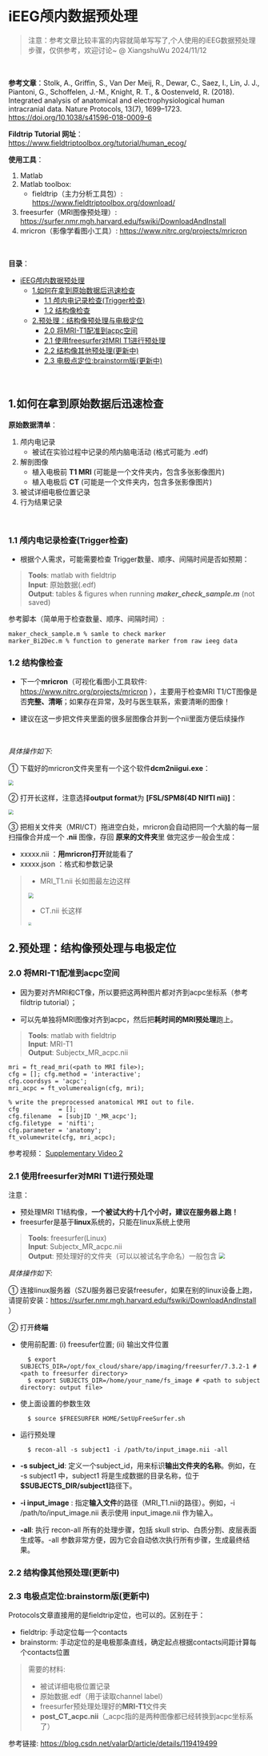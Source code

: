 # iEEG颅内数据预处理

> 注意：参考文章比较丰富的内容就简单写写了,个人使用的iEEG数据预处理步骤，仅供参考，欢迎讨论~ 
> @ XiangshuWu 2024/11/12
> 
<br/>

**参考文章**：Stolk, A., Griffin, S., Van Der Meij, R., Dewar, C., Saez, I., Lin, J. J., Piantoni, G., Schoffelen, J.-M., Knight, R. T., & Oostenveld, R. (2018). Integrated analysis of anatomical and electrophysiological human intracranial data. Nature Protocols, 13(7), 1699–1723. https://doi.org/10.1038/s41596-018-0009-6


**Fildtrip Tutorial 网址**：https://www.fieldtriptoolbox.org/tutorial/human_ecog/

**使用工具**：

1. Matlab
2. Matlab toolbox:
   * fieldtrip（主力分析工具包）: https://www.fieldtriptoolbox.org/download/
3. freesurfer（MRI图像预处理）: https://surfer.nmr.mgh.harvard.edu/fswiki/DownloadAndInstall
4. mricron（影像学看图小工具）: https://www.nitrc.org/projects/mricron 

<br/>

**目录**：
<br/>


- [iEEG颅内数据预处理](#ieeg颅内数据预处理)
  - [1.如何在拿到原始数据后迅速检查](#1如何在拿到原始数据后迅速检查)
    - [1.1 颅内电记录检查(Trigger检查)](#11-颅内电记录检查trigger检查)
    - [1.2 结构像检查](#12-结构像检查)
  - [2.预处理：结构像预处理与电极定位](#2预处理结构像预处理与电极定位)
    - [2.0 将MRI-T1配准到acpc空间](#20-将mri-t1配准到acpc空间)
    - [2.1 使用freesurfer对MRI T1进行预处理](#21-使用freesurfer对mri-t1进行预处理)
    - [2.2 结构像其他预处理(更新中)](#22-结构像其他预处理更新中)
    - [2.3 电极点定位:brainstorm版(更新中)](#23-电极点定位brainstorm版更新中)

<br/>

## 1.如何在拿到原始数据后迅速检查

**原始数据清单**：
1. 颅内电记录
    * 被试在实验过程中记录的颅内脑电活动 (格式可能为 .edf)
2. 解剖图像
    * 植入电极前 **T1 MRI** (可能是一个文件夹内，包含多张影像图片)
    * 植入电极后 **CT** (可能是一个文件夹内，包含多张影像图片)
3. 被试详细电极位置记录
4. 行为结果记录
<br/>

### 1.1 颅内电记录检查(Trigger检查)
* 根据个人需求，可能需要检查 Trigger数量、顺序、间隔时间是否如预期：


> **Tools**:  matlab with fieldtrip<br/>
> **Input**:   原始数据(.edf)<br/>
> **Output**: tables & figures  when running ***maker_check_sample.m*** (not saved)

参考脚本（简单用于检查数量、顺序、间隔时间）:

    maker_check_sample.m % samle to check marker 
    marker_Bi2Dec.m % function to generate marker from raw ieeg data

### 1.2 结构像检查
*  下一个**mricron**（可视化看图小工具软件: https://www.nitrc.org/projects/mricron ），主要用于检查MRI T1/CT图像是否**完整、清晰**；如果存在异常，及时与医生联系，索要清晰的图像！

* 建议在这一步把文件夹里面的很多层图像合并到一个nii里面方便后续操作
<br/>

*具体操作如下:*

① 下载好的mricron文件夹里有一个这个软件**dcm2niigui.exe**：

<img src = "./figures/image3.png" style="zoom: 65%;">
 
② 打开长这样，注意选择**output format**为 **[FSL/SPM8(4D NIfTI nii)]**：

<img src = "./figures/image4.png" style="zoom: 65%;">


③ 把相关文件夹（MRI/CT）拖进空白处，mricron会自动把同一个大脑的每一层扫描像合并成一个 **.nii** 图像，存回 **原来的文件夹**里
做完这步一般会生成：
*  xxxxx.nii ：**用mricron打开**就能看了
* xxxxx.json ：格式和参数记录


> * MRI_T1.nii 长如图最左边这样
> 
> <img src = "./figures/image1.png" style="zoom: 65%;">
> 
> * CT.nii 长这样
> 
> <img src = "./figures/image2.png" style="zoom: 40%;">




## 2.预处理：结构像预处理与电极定位

### 2.0 将MRI-T1配准到acpc空间
* 因为要对齐MRI和CT像，所以要把这两种图片都对齐到acpc坐标系（参考fildtrip tutorial）；

* 可以先单独将MRI图像对齐到acpc，然后把**耗时间的MRI预处理**跑上。



> **Tools**:  matlab with fieldtrip <br/>
> **Input**:   MRI-T1 <br/>
> **Output**:  Subjectx_MR_acpc.nii

    
    mri = ft_read_mri(<path to MRI file>);
    cfg = []; cfg.method = 'interactive'; 
    cfg.coordsys = 'acpc'; 
    mri_acpc = ft_volumerealign(cfg, mri);

    % write the preprocessed anatomical MRI out to file.
    cfg           = []; 
    cfg.filename  = [subjID '_MR_acpc'];
    cfg.filetype  = 'nifti';
    cfg.parameter = 'anatomy';
    ft_volumewrite(cfg, mri_acpc);

参考视频： [Supplementary Video 2](https://static-content.springer.com/esm/art%3A10.1038%2Fs41596-018-0009-6/MediaObjects/41596_2018_9_MOESM7_ESM.mp4)

### 2.1 使用freesurfer对MRI T1进行预处理 
注意：
* 预处理MRI T1结构像，**一个被试大约十几个小时，建议在服务器上跑！**
* freesurfer是基于**linux**系统的，只能在linux系统上使用




> **Tools**: freesurfer(Linux) <br/>
> **Input**:  Subjectx_MR_acpc.nii <br/>
> **Output**:  预处理好的文件夹（可以以被试名字命名）一般包含
>  <img src = "./figures/image.png" style="zoom: 75%;">

*具体操作如下:*

① 连接linux服务器（SZU服务器已安装freesufer，如果在别的linux设备上跑，请提前安装：https://surfer.nmr.mgh.harvard.edu/fswiki/DownloadAndInstall ）

② 打开**终端**

- 使用前配置: (i) freesufer位置; (ii) 输出文件位置

        $ export SUBJECTS_DIR=/opt/fox_cloud/share/app/imaging/freesurfer/7.3.2-1 # <path to freesurfer directory> 
        $ export SUBJECTS_DIR=/home/your_name/fs_image # <path to subject directory: output file>
- 使上面设置的参数生效
  
        $ source $FREESURFER HOME/SetUpFreeSurfer.sh  
- 运行预处理

        $ recon-all -s subject1 -i /path/to/input_image.nii -all 

* **-s subject_id**: 定义一个subject_id，用来标识**输出文件夹的名称**。例如，在 -s subject1 中，subject1 将是生成数据的目录名称，位于 **$SUBJECTS_DIR/subject1**路径下。

* **-i input_image** :  指定**输入文件**的路径（MRI_T1.nii的路径）。例如，-i /path/to/input_image.nii 表示使用 input_image.nii 作为输入。

* **-all**: 执行 recon-all 所有的处理步骤，包括 skull strip、白质分割、皮层表面生成等。-all 参数非常方便，因为它会自动依次执行所有步骤，生成最终结果。

### 2.2 结构像其他预处理(更新中) 


### 2.3 电极点定位:brainstorm版(更新中) 
Protocols文章直接用的是fieldtrip定位，也可以的。区别在于：
* fieldtrip: 手动定位每一个contacts
 * brainstorm: 手动定位的是电极那条直线，确定起点根据contacts间距计算每个contacts位置


> 需要的材料:
> * 被试详细电极位置记录
> * 原始数据.edf（用于读取channel label）
> * freesurfer预处理处理好的**MRI-T1**文件夹
> * **post_CT_acpc.nii**（_acpc指的是两种图像都已经转换到acpc坐标系了）



参考链接: https://blog.csdn.net/valarD/article/details/119419499